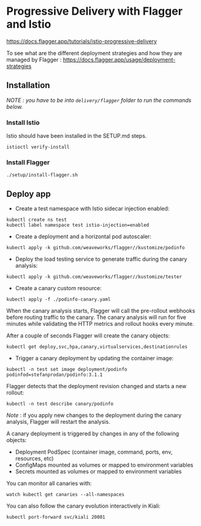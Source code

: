 # Progressive Delivery with Flagger and Istio

https://docs.flagger.app/tutorials/istio-progressive-delivery

To see what are the different deployment strategies and how they are managed by Flagger :
https://docs.flagger.app/usage/deployment-strategies

## Installation

_NOTE : you have to be into `delivery/flagger` folder to run the commands below._

### Install Istio

Istio should have been installed in the SETUP.md steps.

```
istioctl verify-install
```

### Install Flagger

```
./setup/install-flagger.sh
```

## Deploy app

- Create a test namespace with Istio sidecar injection enabled:

```
kubectl create ns test
kubectl label namespace test istio-injection=enabled
```

- Create a deployment and a horizontal pod autoscaler:

```
kubectl apply -k github.com/weaveworks/flagger//kustomize/podinfo
```

- Deploy the load testing service to generate traffic during the canary analysis:

```
kubectl apply -k github.com/weaveworks/flagger//kustomize/tester
```

- Create a canary custom resource:

```
kubectl apply -f ./podinfo-canary.yaml
```

When the canary analysis starts, Flagger will call the pre-rollout webhooks before routing traffic to the canary.
The canary analysis will run for five minutes while validating the HTTP metrics and rollout hooks every minute.

After a couple of seconds Flagger will create the canary objects:

```
kubectl get deploy,svc,hpa,canary,virtualservices,destinationrules
```

- Trigger a canary deployment by updating the container image:

```
kubectl -n test set image deployment/podinfo podinfod=stefanprodan/podinfo:3.1.1
```

Flagger detects that the deployment revision changed and starts a new rollout:

```
kubectl -n test describe canary/podinfo
```

_Note_ : if you apply new changes to the deployment during the canary analysis, Flagger will restart the analysis.

A canary deployment is triggered by changes in any of the following objects:
- Deployment PodSpec (container image, command, ports, env, resources, etc)
- ConfigMaps mounted as volumes or mapped to environment variables
- Secrets mounted as volumes or mapped to environment variables

You can monitor all canaries with:

```
watch kubectl get canaries --all-namespaces
```

You can also follow the canary evolution interactively in Kiali:

```
kubectl port-forward svc/kiali 20001
```